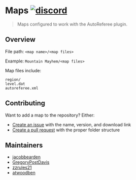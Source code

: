 # Maps [![discord](https://img.shields.io/discord/212071932814688257?label=discord)](https://discord.gg/Tb38fSa)
> Maps configured to work with the AutoReferee plugin.

## Overview
File path: `<map name>/<map files>`

Example: `Mountain Mayhem/<map files>`

Map files include:
```
region/
level.dat
autoreferee.xml
```

## Contributing
Want to add a map to the repository? Either:
- [Create an issue](https://github.com/AutoReferee/Maps/issues) with the name, version, and download link
- [Create a pull request](https://github.com/AutoReferee/Maps/pulls) with the proper folder structure

## Maintainers
- [jacobbearden](https://github.com/jacobbearden)
- [GregoryPostDavis](https://github.com/GregoryPostDavis)
- [zzrules21](https://github.com/zzrules21)
- [atwoodben](https://github.com/atwoodben)
